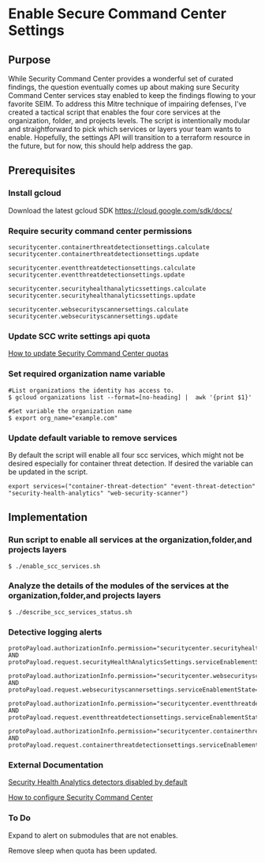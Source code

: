 # Enable Secure Command Center Settings 

## Purpose
While Security Command Center provides a wonderful set of curated findings, the question eventually comes up about making sure Security Command Center services stay enabled to keep the findings flowing to your favorite SEIM. To address this Mitre technique of impairing defenses, I've created a tactical script that enables the four core services at the organization, folder, and projects levels. The script is intentionally modular and straightforward to pick which services or layers your team wants to enable. Hopefully, the settings API will transition to a terraform resource in the future, but for now, this should help address the gap.

## Prerequisites

### Install gcloud
Download the latest gcloud SDK
https://cloud.google.com/sdk/docs/

### Require security command center permissions 
```
securitycenter.containerthreatdetectionsettings.calculate
securitycenter.containerthreatdetectionsettings.update

securitycenter.eventthreatdetectionsettings.calculate
securitycenter.eventthreatdetectionsettings.update

securitycenter.securityhealthanalyticssettings.calculate
securitycenter.securityhealthanalyticssettings.update

securitycenter.websecurityscannersettings.calculate
securitycenter.websecurityscannersettings.update
```

### Update SCC write settings api quota
[How to update Security Command Center quotas](https://cloud.google.com/security-command-center/quotas)

###  Set required organization name variable 
```
#List organizations the identity has access to. 
$ gcloud organizations list --format=[no-heading] |  awk '{print $1}'

#Set variable the organization name
$ export org_name="example.com"
```
### Update default variable to remove services
By default the script will enable all four scc services, which might not be desired especially for container threat detection. If desired the variable can be updated in the script.
```
export services=("container-threat-detection" "event-threat-detection" "security-health-analytics" "web-security-scanner")
```
## Implementation

### Run script to enable all services at the organization,folder,and projects layers
```
$ ./enable_scc_services.sh 

```
### Analyze the details of the modules of the services at the organization,folder,and projects layers
```
$ ./describe_scc_services_status.sh 

```

### Detective logging alerts
```
protoPayload.authorizationInfo.permission="securitycenter.securityhealthanalyticssettings.update" AND protoPayload.request.securityHealthAnalyticsSettings.serviceEnablementState="DISABLED"

protoPayload.authorizationInfo.permission="securitycenter.websecurityscannersettings.update" AND protoPayload.request.websecurityscannersettings.serviceEnablementState="DISABLED"

protoPayload.authorizationInfo.permission="securitycenter.eventthreatdetectionsettings.update" AND protoPayload.request.eventthreatdetectionsettings.serviceEnablementState="DISABLED"

protoPayload.authorizationInfo.permission="securitycenter.containerthreatdetectionsettings.update" AND protoPayload.request.containerthreatdetectionsettings.serviceEnablementState="DISABLED"
```
### External Documentation
[Security Health Analytics detectors disabled by default](https://cloud.google.com/security-command-center/docs/how-to-use-security-health-analytics#enable_and_disable_detectors)

[How to configure Security Command Center](https://cloud.google.com/security-command-center/docs/how-to-configure-security-command-center)

### To Do
Expand to alert on submodules that are not enables. 

Remove sleep when quota has been updated.